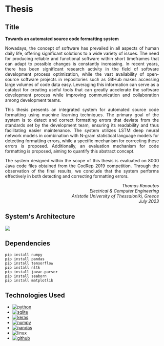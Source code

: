 # Thesis

## Title
<b>Towards an automated source code formatting system</b>

<p align=justify>
Nowadays, the concept of software has prevailed in all aspects of human daily life, offering
significant solutions to a wide variety of issues. The need for producing reliable and functional
software within short timeframes that can adapt to possible changes is constantly increasing.
In recent years, there has been significant research activity in the field of software
development process optimization, while the vast availability of open-source software projects
in repositories such as GitHub makes accessing large volumes of code data easy. Leveraging
this information can serve as a catalyst for creating useful tools that can greatly accelerate the
software development process while improving communication and collaboration among
development teams. <br>
</p>
<p align=justify>
This thesis presents an integrated system for automated source code formatting using
machine learning techniques. The primary goal of the system is to detect and correct
formatting errors that deviate from the standards set by the development team, ensuring its
readability and thus facilitating easier maintenance. The system utilizes LSTM deep neural
network models in combination with N-gram statistical language models for detecting
formatting errors, while a specific mechanism for correcting these errors is proposed.
Additionally, an evaluation mechanism for code formatting is proposed, aiming to quantify this
abstract concept.
</p>
<p align=justify>
The system designed within the scope of this thesis is evaluated on 8000 Java code files
obtained from the CodRep 2019 competition. Through the observation of the final results, we
conclude that the system performs effectively in both detecting and correcting formatting
errors.
</p>
<p align=right>
<i>Thomas Kanoutas <br>
Electrical & Computer Engineering <br>
Aristotle University of Thessaloniki, Greece <br>
July 2023 </i> <br>
</p>

## System's Architecture
 <img src="https://github.com/karanikiotis/Formatting-Error-Correction/docs/system_architecture.png"/>

## Dependencies
```
pip install numpy
pip install pandas
pip install tensorflow
pip install nltk
pip install javac-parser
pip install seaborn
pip install matplotlib
```

## Technologies Used
* <a href="https://www.python.org" target="_blank"> <img src="https://img.shields.io/badge/Python-FFD43B?style=for-the-badge&logo=python&logoColor=blue" alt="python" width="" height=""/></a>
* <a href="https://sqlite.org/index.html" target="_blank"> <img src="https://img.shields.io/badge/SQLite-07405E?style=for-the-badge&logo=sqlite&logoColor=white" alt="sqlite" width="" height=""/></a>
* <a href="https://keras.io" target="_blank"> <img src="https://img.shields.io/badge/Keras-FF0000?style=for-the-badge&logo=keras&logoColor=whit" alt="keras" width="" height=""/></a>
* <a href="https://numpy.org" target="_blank"> <img src="https://img.shields.io/badge/Numpy-777BB4?style=for-the-badge&logo=numpy&logoColor=white" alt="numpy" width="" height=""/></a>
* <a href="https://pandas.pydata.org/docs/" target="_blank"> <img src="https://img.shields.io/badge/Pandas-2C2D72?style=for-the-badge&logo=pandas&logoColor=white" alt="pandas" width="" height=""/></a>
* <a href="https://www.linux.org/" target="_blank"> <img src="https://img.shields.io/badge/Linux-FCC624?style=for-the-badge&logo=linux&logoColor=black" alt="linux" width="" height=""/></a>
* <a href="https://github.com/" target="_blank"> <img src="https://img.shields.io/badge/GitHub-100000?style=for-the-badge&logo=github&logoColor=white" alt="github" width="" height=""/></a>
